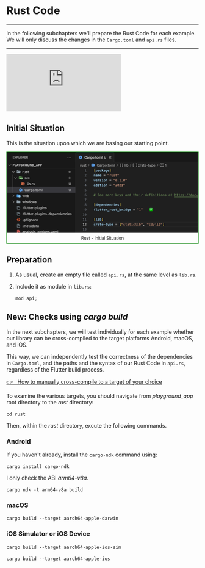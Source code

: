 # Rust Code

---

In the following subchapters we'll prepare the Rust Code for each example. We will only discuss the changes in the `Cargo.toml` and `api.rs` files.

---

<iframe 
    class="video"  
    src="https://www.youtube.com/embed/vhL-Gsu4KnM" 
    title="Building the Playground App - incorporating the RUST Backend Code" 
    frameborder="0" 
    allow="accelerometer; autoplay; clipboard-write; encrypted-media; gyroscope; picture-in-picture; web-share" 
    allowfullscreen>
</iframe>

## Initial Situation

This is the situation upon which we are basing our starting point.

<figure style="margin:0;border: 1px solid green;"><img src="../../assets/playground/playground-rust-start.png" alt="Rust - Initial Situation"><figcaption style="font-size: 0.8em;text-align:center;"><p style="margin: 4px 0 7px 0;">Rust - Initial Situation</p></figcaption></figure>

## Preparation

1. As usual, create an empty file called `api.rs`, at the same level as `lib.rs`.

2. Include it as module in `lib.rs`:

   ```rust, ignore
   mod api;
   ```

## New: Checks using _cargo build_

In the next subchapters, we will test individually for each example whether our library can be cross-compiled to the target platforms Android, macOS, and iOS.

This way, we can independently test the correctness of the dependencies in `Cargo.toml`, and the paths and the syntax of our Rust Code in `api.rs`, regardless of the Flutter build process.

<a href="../../overview/cross-compiling.html?highlight=cargo%20build#how-to-manually-cross-compile-to-a-target-of-your-choice" target="_blank">👉 &nbsp; How to manually cross-compile to a target of your choice</a>

To examine the various targets, you should navigate from _playground_app_ root directory to the _rust_ directory:

```
cd rust
```

Then, within the _rust_ directory, excute the following commands.

### Android

If you haven't already, install the `cargo-ndk` command using:

```
cargo install cargo-ndk
```

I only check the ABI _arm64-v8a_.

```
cargo ndk -t arm64-v8a build
```

### macOS

```
cargo build --target aarch64-apple-darwin
```

### iOS Simulator or iOS Device

```
cargo build --target aarch64-apple-ios-sim
```

```
cargo build --target aarch64-apple-ios
```
